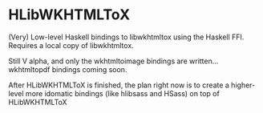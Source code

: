 # HLibWKHTMLToX
(Very) Low-level Haskell bindings to libwkhtmltox using the Haskell FFI. Requires a local copy of libwkhtmltox.

Still V alpha, and only the wkhtmltoimage bindings are written... wkhtmltopdf bindings coming soon.

After HLibWKHTMLToX is finished, the plan right now is to create a higher-level more idomatic bindings (like hlibsass and HSass) on top of HLibWKHTMLToX
